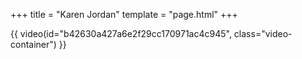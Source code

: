 +++
title = "Karen Jordan"
template = "page.html"
+++

{{ video(id="b42630a427a6e2f29cc170971ac4c945", class="video-container") }}
